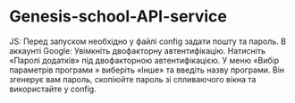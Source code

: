 # Genesis-school-API-service

JS: 
Перед запуском необхідно у файлі config задати пошту та пароль.
В аккаунті Google:
Увімкніть двофакторну автентифікацію. Натисніть «Паролі додатків» під двофакторною автентифікацією.
У меню «Вибір параметрів програми » виберіть «Інше» та введіть назву програми.
Він згенерує вам пароль, скопіюйте пароль зі спливаючого вікна та використайте у config.
